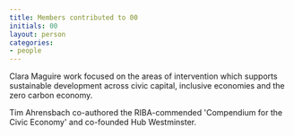 ```yaml
---
title: Members contributed to 00
initials: 00
layout: person
categories:
- people
---
```


Clara Maguire work focused on the areas of intervention which supports sustainable development across civic capital, 
inclusive economies and the zero carbon economy.

Tim Ahrensbach co-authored the RIBA-commended 'Compendium for the Civic Economy' and co-founded Hub Westminster.



